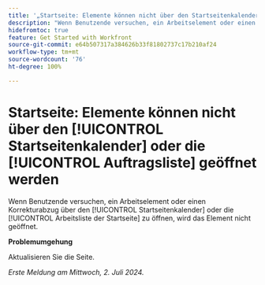 ```yaml
---
title: '„Startseite: Elemente können nicht über den Startseitenkalender oder die Auftragsliste geöffnet werden.“'
description: "Wenn Benutzende versuchen, ein Arbeitselement oder einen Korrekturabzug über den Startseitenkalender oder die Arbeitsliste der Startseite zu öffnen, wird das Element nicht geöffnet."
hidefromtoc: true
feature: Get Started with Workfront
source-git-commit: e64b507317a384626b33f81802737c17b210af24
workflow-type: tm+mt
source-wordcount: '76'
ht-degree: 100%

---
```



# Startseite: Elemente können nicht über den [!UICONTROL Startseitenkalender] oder die [!UICONTROL Auftragsliste] geöffnet werden

Wenn Benutzende versuchen, ein Arbeitselement oder einen Korrekturabzug über den [!UICONTROL Startseitenkalender] oder die [!UICONTROL Arbeitsliste der Startseite] zu öffnen, wird das Element nicht geöffnet.

**Problemumgehung**

Aktualisieren Sie die Seite.

_Erste Meldung am Mittwoch, 2. Juli 2024._
